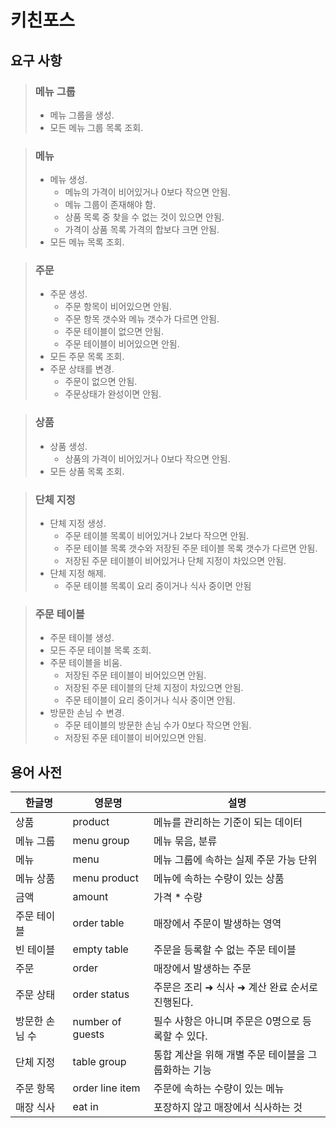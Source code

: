# 키친포스

## 요구 사항

> ### 메뉴 그룹
> * 메뉴 그룹을 생성.
> * 모든 메뉴 그룹 목록 조회.

> ### 메뉴
> * 메뉴 생성.
>   - 메뉴의 가격이 비어있거나 0보다 작으면 안됨.
>   - 메뉴 그룹이 존재해야 함.
>   - 상품 목록 중 찾을 수 없는 것이 있으면 안됨.
>   - 가격이 상품 목록 가격의 합보다 크면 안됨.
> * 모든 메뉴 목록 조회.

> ### 주문
> * 주문 생성.
>   - 주문 항목이 비어있으면 안됨.
>   - 주문 항목 갯수와 메뉴 갯수가 다르면 안됨.
>   - 주문 테이블이 없으면 안됨.
>   - 주문 테이블이 비어있으면 안됨.
> * 모든 주문 목록 조회.
> * 주문 상태를 변경.
>   - 주문이 없으면 안됨.
>   - 주문상태가 완성이면 안됨.

> ### 상품
> * 상품 생성.
>   - 상품의 가격이 비어있거나 0보다 작으면 안됨.
> * 모든 상품 목록 조회.

> ### 단체 지정
> * 단체 지정 생성.
>   - 주문 테이블 목록이 비어있거나 2보다 작으면 안됨.
>   - 주문 테이블 목록 갯수와 저장된 주문 테이블 목록 갯수가 다르면 안됨.
>   - 저장된 주문 테이블이 비어있거나 단체 지정이 차있으면 안됨.
> * 단체 지정 해제.
>   - 주문 테이블 목록이 요리 중이거나 식사 중이면 안됨

> ### 주문 테이블
> * 주문 테이블 생성.
> * 모든 주문 테이블 목록 조회.
> * 주문 테이블을 비움.
>   - 저장된 주문 테이블이 비어있으면 안됨.
>   - 저장된 주문 테이블의 단체 지정이 차있으면 안됨.
>   - 주문 테이블이 요리 중이거나 식사 중이면 안됨.
> * 방문한 손님 수 변경.
>   - 주문 테이블의 방문한 손님 수가 0보다 작으면 안됨.
>   - 저장된 주문 테이블이 비어있으면 안됨.

## 용어 사전

| 한글명 | 영문명 | 설명 |
| --- | --- | --- |
| 상품 | product | 메뉴를 관리하는 기준이 되는 데이터 |
| 메뉴 그룹 | menu group | 메뉴 묶음, 분류 |
| 메뉴 | menu | 메뉴 그룹에 속하는 실제 주문 가능 단위 |
| 메뉴 상품 | menu product | 메뉴에 속하는 수량이 있는 상품 |
| 금액 | amount | 가격 * 수량 |
| 주문 테이블 | order table | 매장에서 주문이 발생하는 영역 |
| 빈 테이블 | empty table | 주문을 등록할 수 없는 주문 테이블 |
| 주문 | order | 매장에서 발생하는 주문 |
| 주문 상태 | order status | 주문은 조리 ➜ 식사 ➜ 계산 완료 순서로 진행된다. |
| 방문한 손님 수 | number of guests | 필수 사항은 아니며 주문은 0명으로 등록할 수 있다. |
| 단체 지정 | table group | 통합 계산을 위해 개별 주문 테이블을 그룹화하는 기능 |
| 주문 항목 | order line item | 주문에 속하는 수량이 있는 메뉴 |
| 매장 식사 | eat in | 포장하지 않고 매장에서 식사하는 것 |
